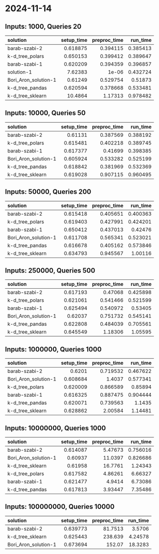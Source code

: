# 2024-11-14

## Inputs: 1000, Queries 20

| solution             |   setup_time |   preproc_time |   run_time |
|:---------------------|-------------:|---------------:|-----------:|
| barab-szabi-2        |     0.618875 |       0.394115 |   0.385413 |
| k-d_tree_polars      |     0.650153 |       0.399412 |   0.389647 |
| barab-szabi-1        |     0.620209 |       0.394359 |   0.396857 |
| solution-1           |     7.62383  |       1e-06    |   0.432724 |
| Bori_Aron_solution-1 |     0.61249  |       0.529754 |   0.51873  |
| k-d_tree_pandas      |     0.620594 |       0.378668 |   0.533481 |
| k-d_tree_sklearn     |    10.4864   |       1.17313  |   0.978482 |

## Inputs: 10000, Queries 50

| solution             |   setup_time |   preproc_time |   run_time |
|:---------------------|-------------:|---------------:|-----------:|
| barab-szabi-2        |     0.61131  |       0.387569 |   0.388192 |
| k-d_tree_polars      |     0.615481 |       0.402218 |   0.389745 |
| barab-szabi-1        |     0.617377 |       0.41699  |   0.398385 |
| Bori_Aron_solution-1 |     0.605924 |       0.533282 |   0.525199 |
| k-d_tree_pandas      |     0.618842 |       0.381969 |   0.532369 |
| k-d_tree_sklearn     |     0.619028 |       0.907115 |   0.960495 |

## Inputs: 50000, Queries 200

| solution             |   setup_time |   preproc_time |   run_time |
|:---------------------|-------------:|---------------:|-----------:|
| barab-szabi-2        |     0.615418 |       0.405651 |   0.400363 |
| k-d_tree_polars      |     0.619403 |       0.427991 |   0.424201 |
| barab-szabi-1        |     0.650412 |       0.437013 |   0.42476  |
| Bori_Aron_solution-1 |     0.611708 |       0.565341 |   0.523021 |
| k-d_tree_pandas      |     0.616678 |       0.405162 |   0.573846 |
| k-d_tree_sklearn     |     0.634793 |       0.945567 |   1.00116  |

## Inputs: 250000, Queries 500

| solution             |   setup_time |   preproc_time |   run_time |
|:---------------------|-------------:|---------------:|-----------:|
| barab-szabi-2        |     0.617193 |       0.47068  |   0.425898 |
| k-d_tree_polars      |     0.621061 |       0.541466 |   0.521599 |
| barab-szabi-1        |     0.625494 |       0.540972 |   0.53405  |
| Bori_Aron_solution-1 |     0.62037  |       0.751732 |   0.545141 |
| k-d_tree_pandas      |     0.622808 |       0.484039 |   0.705561 |
| k-d_tree_sklearn     |     0.645549 |       1.18306  |   1.05595  |

## Inputs: 1000000, Queries 1000

| solution             |   setup_time |   preproc_time |   run_time |
|:---------------------|-------------:|---------------:|-----------:|
| barab-szabi-2        |     0.6201   |       0.719532 |   0.467622 |
| Bori_Aron_solution-1 |     0.608684 |       1.4037   |   0.577341 |
| k-d_tree_polars      |     0.620009 |       0.866589 |   0.85894  |
| barab-szabi-1        |     0.616325 |       0.887475 |   0.904444 |
| k-d_tree_pandas      |     0.620071 |       0.739563 |   1.1435   |
| k-d_tree_sklearn     |     0.628862 |       2.00584  |   1.14481  |

## Inputs: 10000000, Queries 1000

| solution             |   setup_time |   preproc_time |   run_time |
|:---------------------|-------------:|---------------:|-----------:|
| barab-szabi-2        |     0.614087 |        5.47673 |   0.756016 |
| Bori_Aron_solution-1 |     0.60937  |       11.0397  |   0.826686 |
| k-d_tree_sklearn     |     0.61958  |       16.7761  |   1.24343  |
| k-d_tree_polars      |     0.617582 |        4.86261 |   6.66327  |
| barab-szabi-1        |     0.621477 |        4.9414  |   6.73086  |
| k-d_tree_pandas      |     0.617813 |        3.93447 |   7.35486  |

## Inputs: 100000000, Queries 10000

| solution             |   setup_time |   preproc_time |   run_time |
|:---------------------|-------------:|---------------:|-----------:|
| barab-szabi-2        |     0.639773 |        81.7513 |    3.5706  |
| k-d_tree_sklearn     |     0.625443 |       238.639  |    4.24578 |
| Bori_Aron_solution-1 |     0.673694 |       152.07   |   18.3283  |